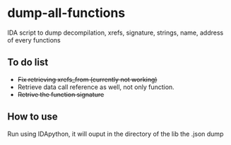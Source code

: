# dump-all-functions
IDA script to dump decompilation, xrefs, signature, strings, name, address of every functions

## To do list
- ~~Fix retrieving xrefs_from (currently not working)~~
- Retrieve data call reference as well, not only function.
- ~~Retrive the function signature~~

## How to use
Run using IDApython, it will ouput in the directory of the lib the .json dump
